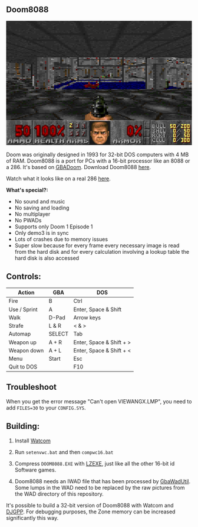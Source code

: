 ## Doom8088
![Doom8088](readme_imgs/doom8088.png?raw=true)

Doom was originally designed in 1993 for 32-bit DOS computers with 4 MB of RAM.
Doom8088 is a port for PCs with a 16-bit processor like an 8088 or a 286.
It's based on [GBADoom](https://github.com/doomhack/GBADoom).
Download Doom8088 [here](https://github.com/FrenkelS/Doom8088/releases).

Watch what it looks like on a real 286 [here](https://www.twitch.tv/videos/1911540009?t=0h12m48s).

**What's special?:**
 - No sound and music
 - No saving and loading
 - No multiplayer
 - No PWADs
 - Supports only Doom 1 Episode 1
 - Only demo3 is in sync
 - Lots of crashes due to memory issues
 - Super slow because for every frame every necessary image is read from the hard disk and for every calculation involving a lookup table the hard disk is also accessed
 
## Controls:
|Action      |GBA   |DOS                     |
|------------|------|------------------------|
|Fire        |B     |Ctrl                    |
|Use / Sprint|A     |Enter, Space & Shift    |
|Walk        |D-Pad |Arrow keys              |
|Strafe      |L & R |< & >                   |
|Automap     |SELECT|Tab                     |
|Weapon up   |A + R |Enter, Space & Shift + >|
|Weapon down |A + L |Enter, Space & Shift + <|
|Menu        |Start |Esc                     |
|Quit to DOS |      |F10                     |

## Troubleshoot
When you get the error message "Can't open VIEWANGX.LMP", you need to add `FILES=30` to your `CONFIG.SYS`.

## Building:
1) Install [Watcom](https://github.com/open-watcom/open-watcom-v2)

2) Run `setenvwc.bat` and then `compwc16.bat`

3) Compress `DOOM8088.EXE` with [LZEXE](https://bellard.org/lzexe.html), just like all the other 16-bit id Software games.

4) Doom8088 needs an IWAD file that has been processed by [GbaWadUtil](https://github.com/doomhack/GbaWadUtil).
   Some lumps in the WAD need to be replaced by the raw pictures from the WAD directory of this repository.

It's possible to build a 32-bit version of Doom8088 with Watcom and [DJGPP](https://github.com/andrewwutw/build-djgpp). For debugging purposes, the Zone memory can be increased significantly this way.
